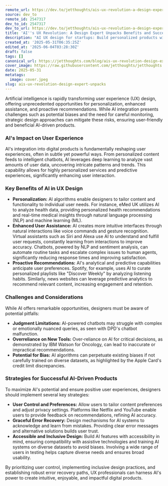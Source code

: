 ```yaml
---
remote_url: https://dev.to/jetthoughts/ais-ux-revolution-a-design-expert-unpacks-benefits-and-success-strategies-5foa
source: dev_to
remote_id: 2547317
dev_to_id: 2547317
dev_to_url: https://dev.to/jetthoughts/ais-ux-revolution-a-design-expert-unpacks-benefits-and-success-strategies-5foa
title: 'AI''s UX Revolution: A Design Expert Unpacks Benefits and Success Strategies'
description: "AI UX design for startups: Build personalized products with AI assistance, recommendations. Learn design strategies, avoid biases, create user-friendly AI-driven experiences ✓"
created_at: '2025-05-31T06:35:25Z'
edited_at: '2025-06-04T03:28:30Z'
draft: false
tags: []
canonical_url: https://jetthoughts.com/blog/ais-ux-revolution-design-expert-unpacks/
cover_image: https://raw.githubusercontent.com/jetthoughts/jetthoughts.github.io/master/content/blog/ais-ux-revolution-design-expert-unpacks/cover.jpeg
date: 2025-05-31
metatags:
  image: cover.jpeg
slug: ais-ux-revolution-design-expert-unpacks
---
```

Artificial intelligence is rapidly transforming user experience (UX) design, offering unprecedented opportunities for personalization, enhanced assistance, and proactive recommendations. While AI integration presents challenges such as potential biases and the need for careful monitoring, strategic design approaches can mitigate these risks, ensuring user-friendly and beneficial AI-driven products.

### AI's Impact on User Experience

AI's integration into digital products is fundamentally reshaping user experiences, often in subtle yet powerful ways. From personalized content feeds to intelligent chatbots, AI leverages deep learning to analyze vast amounts of user data, uncovering intricate patterns and trends. This capability allows for highly personalized services and predictive experiences, significantly enhancing user interaction.

### Key Benefits of AI in UX Design

*   **Personalization:** AI algorithms enable designers to tailor content and functionality to individual user needs. For instance, eMed UK utilizes AI to analyze health data, providing personalized health recommendations and real-time medical insights through natural language processing (NLP) and machine learning (ML).
*   **Enhanced User Assistance:** AI creates more intuitive interfaces through natural interactions like voice commands and gesture recognition. Virtual assistants such as Siri and Alexa use AI to understand and fulfill user requests, constantly learning from interactions to improve accuracy. Chatbots, powered by NLP and sentiment analysis, can automate routine tasks and escalate complex issues to human agents, significantly reducing response times and improving satisfaction.
*   **Proactive Recommendations:** AI's analytical and predictive capabilities anticipate user preferences. Spotify, for example, uses AI to curate personalized playlists like "Discover Weekly" by analyzing listening habits. Similarly, news websites can leverage predictive analytics to recommend relevant content, increasing engagement and retention.

### Challenges and Considerations

While AI offers remarkable opportunities, designers must be aware of potential pitfalls:

*   **Judgment Limitations:** AI-powered chatbots may struggle with complex or emotionally nuanced queries, as seen with DPD's chatbot malfunction.
*   **Overreliance on New Tools:** Over-reliance on AI for critical decisions, as demonstrated by IBM Watson for Oncology, can lead to inaccurate or impractical recommendations.
*   **Potential for Bias:** AI algorithms can perpetuate existing biases if not carefully trained on diverse datasets, as highlighted by the Apple Card's credit limit discrepancies.

### Strategies for Successful AI-Driven Products

To maximize AI's potential and ensure positive user experiences, designers should implement several key strategies:

*   **User Control and Preferences:** Allow users to tailor content preferences and adjust privacy settings. Platforms like Netflix and YouTube enable users to provide feedback on recommendations, refining AI accuracy.
*   **Graceful Error Recovery:** Design mechanisms for AI systems to acknowledge and learn from mistakes. Providing clear error messages and alternative solutions builds user trust.
*   **Accessible and Inclusive Design:** Build AI features with accessibility in mind, ensuring compatibility with assistive technologies and training AI systems on diverse datasets to avoid biases. Involving a wide range of users in testing helps capture diverse needs and ensures broad usability.

By prioritizing user control, implementing inclusive design practices, and establishing robust error recovery paths, UX professionals can harness AI's power to create intuitive, enjoyable, and impactful digital products.
